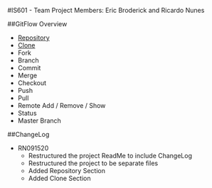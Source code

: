 #IS601 - Team Project 
Members: Eric Broderick and Ricardo Nunes

##GitFlow Overview
* [Repository](./Repository.md)
* [Clone](./Clones.md)
* Fork
* Branch
* Commit
* Merge
* Checkout
* Push
* Pull 
* Remote Add / Remove / Show
* Status
* Master Branch


##ChangeLog
* RN091520 
  * Restructured the project ReadMe to include ChangeLog
  * Restructured the project to be separate files
  * Added Repository Section
  * Added Clone Section
  